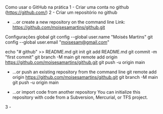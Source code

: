 Como usar o GitHub na prática
1 - Criar uma conta no github (https://github.com/) 
2 - Criar um repositório no github
- …or create a new repository on the command line
Link: https://github.com/moisesamartins/github.git

Configurações global
 git config --global user.name "Moisés Martins"
 git config --global user.email "moisesam@gmail.com"

echo "# github" >> README.md
git init
git add README.md
git commit -m "first commit"
git branch -M main
git remote add origin https://github.com/moisesamartins/github.git
git push -u origin main

- …or push an existing repository from the command line
git remote add origin https://github.com/moisesamartins/github.git
git branch -M main
git push -u origin main

- …or import code from another repository
You can initialize this repository with code from a Subversion, Mercurial, or TFS project.

3 - 